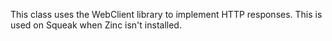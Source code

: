 This class uses the WebClient library to implement HTTP responses. This is used on Squeak when Zinc isn't installed.